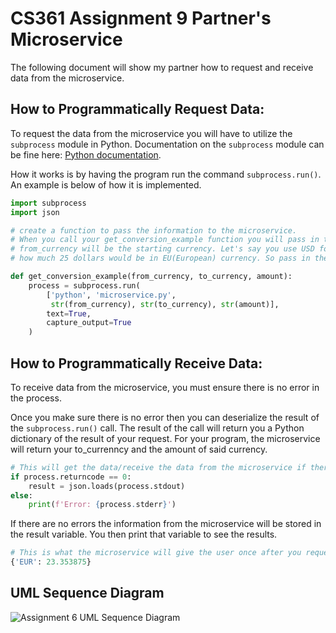 # CS361 Assignment 9 Partner's Microservice
The following document will show my partner how to request and receive data from the microservice.


## How to Programmatically Request Data:

To request the data from the microservice you will have to utilize the `subprocess` module in Python. Documentation on the `subprocess` module can be fine here: [Python documentation](https://docs.python.org/3/library/subprocess.html#module-subprocess).

How it works is by having the program run the command `subprocess.run()`. An example is below of how it is implemented. 


```python
import subprocess
import json

# create a function to pass the information to the microservice.
# When you call your get_conversion_example function you will pass in the following:
# from_currency will be the starting currency. Let's say you use USD for US currency. And you want to know
# how much 25 dollars would be in EU(European) currency. So pass in the from_currency, to_currency, and 25 as an example.

def get_conversion_example(from_currency, to_currency, amount):
    process = subprocess.run(
        ['python', 'microservice.py',
         str(from_currency), str(to_currency), str(amount)],
        text=True,
        capture_output=True
    )
```


## How to Programmatically Receive Data:

To receive data from the microservice, you must ensure there is no error in the process.

Once you make sure there is no error then you can deserialize the result of the `subprocess.run()` call. The result of the call will return you a Python dictionary of the result of your request. For your program, the microservice will return your to_currenncy and the amount of said currency. 

```python 
# This will get the data/receive the data from the microservice if there are no errors.
if process.returncode == 0:
    result = json.loads(process.stdout)
else:
    print(f'Error: {process.stderr}')
```

If there are no errors the information from the microservice will be stored in the result variable. You then print that variable to see the results. 

```python
# This is what the microservice will give the user once after you request and receive the below data. 
{'EUR': 23.353875}
```

## UML Sequence Diagram
![Assignment 6 UML Sequence Diagram](https://github.com/jcagado/Assignment9-Microservice/assets/122224291/b36e2566-f73f-4e15-8961-31cc7babda02)




 




